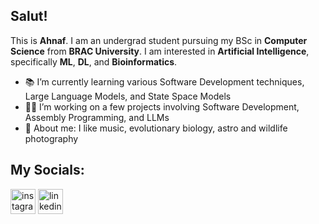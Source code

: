 ## Salut!

This is **Ahnaf**. I am an undergrad student pursuing my BSc in **Computer Science** from **BRAC University**. I am interested in **Artificial Intelligence**, specifically **ML**, **DL**, and 
**Bioinformatics**.

- 📚 I’m currently learning various Software Development techniques, Large Language Models, and State Space Models
- 👨‍💻 I’m working on a few projects involving Software Development, Assembly Programming, and LLMs
- 🌟 About me: I like music, evolutionary biology, astro and wildlife photography
<!--- 
- 💞️ I’m looking to collaborate on ...
- 📫 How to reach me ...
- 😄 Pronouns: ...


<!---
Ahnaf-kf/Ahnaf-kf is a ✨ special ✨ repository because its `README.md` (this file) appears on your GitHub profile.
You can click the Preview link to take a look at your changes.
--->

## My Socials:
[<img src='https://upload.wikimedia.org/wikipedia/commons/e/e7/Instagram_logo_2016.svg' alt='instagram' height='40'>](https://www.instagram.com/ahnaf___akif/) [<img src='https://upload.wikimedia.org/wikipedia/commons/8/81/LinkedIn_icon.svg' alt='linkedin' height='40'>](https://www.linkedin.com/in/ahnaf-kf/)
<!---
## Languages:
<b>🗣 Spoken:</b>
- 🇧🇩 Bengali - Native
- 🇬🇧 English - Professional
- 🇫🇷 French - Beginner
<b>#️⃣ Tech:</b>
